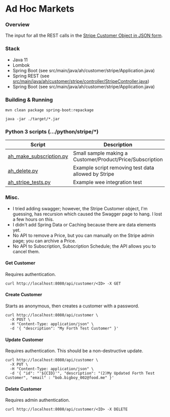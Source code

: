 # Ad Hoc Markets 

### Overview
The input for all the REST calls in the [Stripe Customer Object in JSON form](https://stripe.com/docs/api/customers).

### Stack
* Java 11
* Lombok
* Spring Boot (see src/main/java/ah/customer/stripe/Application.java)
* Spring REST (see [src/main/java/ah/customer/stripe/controller/StripeController.java]())
* Spring Boot (see src/main/java/ah/customer/stripe/Application.java)

### Building & Running

    mvn clean package spring-boot:repackage

    java -jar ./target/*.jar

### Python 3 scripts (.../python/stripe/*)

| Script | Description |
| ------- | ----------- |
| [ah_make_subscription.py](blob/master/python/stripe/ah_make_subscription.py) | Small sample making a Customer/Product/Price/Subscription|
| [ah_delete.py](blob/master/python/stripe/ah_delete.py) | Example script removing test data allowed by Stripe |
| [ah_stripe_tests.py](blob/master/python/stripe/ah_stripe_tests.py) | Example wee integration test |

### Misc.

* I tried adding swagger; however, the Stripe Customer object, I'm guessing, has recursion which 
caused the Swagger page to hang. I lost a few hours on this.
* I didn't add Spring Data or Caching because there are data elements yet.
* No API to remove a Price, but you can manually on the Stripe admin page; you can archive a Price.
* No API to Subscription, Subscription Schedule; the API allows you to cancel them.
 
#### Get Customer
Requires authentication.

```
curl http://localhost:8080/api/customer/<ID> -X GET 
```

#### Create Customer
Starts as anonymous, then creates a customer with a password.

```
curl http://localhost:8080/api/customer \
  -X POST \
  -H "Content-Type: application/json" \
  -d '{ "description": "My Forth Test Customer" }'   
```

#### Update Customer
Requires authentication. This should be a non-destructive update.

```
curl http://localhost:8080/api/customer \
  -X PUT \
  -H "Content-Type: application/json" \
  -d '{ "id": "'${CID}'", "description": "(2)My Updated Forth Test Customer", "email" : "bob.bigboy_002@food.me" }'   
```

#### Delete Customer
Requires admin authentication.

```
curl http://localhost:8080/api/customer/<ID> -X DELETE 
```
